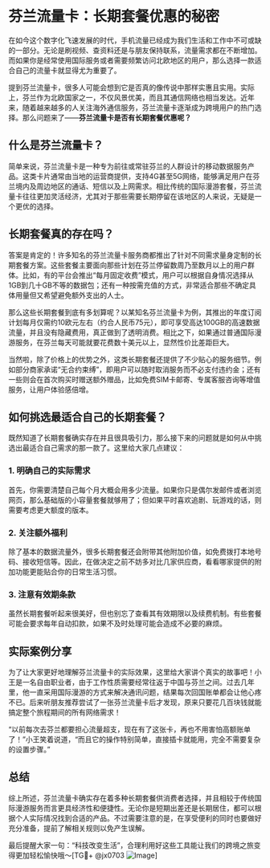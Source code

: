 # 芬兰流量卡：长期套餐优惠的秘密

在如今这个数字化飞速发展的时代，手机流量已经成为我们生活和工作中不可或缺的一部分。无论是刷视频、查资料还是与朋友保持联系，流量需求都在不断增加。而如果你是经常使用国际服务或者需要频繁访问北欧地区的用户，那么选择一款适合自己的流量卡就显得尤为重要了。

提到芬兰流量卡，很多人可能会想到它是否真的像传说中那样实惠且实用。实际上，芬兰作为北欧国家之一，不仅风景优美，而且其通信网络也相当发达。近年来，随着越来越多的人关注海外通信服务，芬兰流量卡逐渐成为跨境用户的热门选择。那么问题来了——**芬兰流量卡是否有长期套餐优惠呢？**

## 什么是芬兰流量卡？

简单来说，芬兰流量卡是一种专为前往或常驻芬兰的人群设计的移动数据服务产品。这类卡片通常由当地的运营商提供，支持4G甚至5G网络，能够满足用户在芬兰境内及周边地区的通话、短信以及上网需求。相比传统的国际漫游套餐，芬兰流量卡往往更加灵活经济，尤其对于那些需要长期停留在该地区的人来说，无疑是一个更优的选择。

## 长期套餐真的存在吗？

答案是肯定的！许多知名的芬兰流量卡服务商都推出了针对不同需求量身定制的长期套餐方案。这些套餐主要面向那些计划在芬兰停留数周乃至数月以上的用户群体。比如，有的平台会推出“每月固定收费”模式，用户可以根据自身情况选择从1GB到几十GB不等的数据包；还有一种按需充值的方式，非常适合那些不确定具体用量但又希望避免额外支出的人士。

那么这些长期套餐到底有多划算呢？以某知名芬兰流量卡为例，其推出的年度订阅计划每月仅需约10欧元左右（约合人民币75元），即可享受高达100GB的高速数据流量，并且没有隐藏费用，真正做到了透明消费。相比之下，如果通过普通国际漫游服务，在芬兰每天可能就要花费数十美元以上，显然性价比差距巨大。

当然啦，除了价格上的优势之外，这类长期套餐还提供了不少贴心的服务细节。例如部分商家承诺“无合约束缚”，即用户可以随时取消服务而不必支付违约金；还有一些则会在首次购买时赠送额外赠品，比如免费SIM卡邮寄、专属客服咨询等增值服务，让用户体验感倍增。

## 如何挑选最适合自己的长期套餐？

既然知道了长期套餐确实存在并且很具吸引力，那么接下来的问题就是如何从中挑选出最适合自己需求的那一款了。这里给大家几点建议：

### 1. 明确自己的实际需求
首先，你需要清楚自己每个月大概会用多少流量。如果你只是偶尔发邮件或者浏览网页，那么基础版的小容量套餐就够用了；但如果平时喜欢追剧、玩游戏的话，则需要考虑更大额度的版本。

### 2. 关注额外福利
除了基本的数据流量外，很多长期套餐还会附带其他附加价值，如免费拨打本地号码、接收短信等。因此，在做决定之前不妨多对比几家供应商，看看哪家提供的附加功能更能贴合你的日常生活习惯。

### 3. 注意有效期条款
虽然长期套餐听起来很美好，但也别忘了查看其有效期限以及续费机制。有些套餐可能会要求每年自动扣款，如果不及时处理可能会造成不必要的麻烦。

## 实际案例分享

为了让大家更好地理解芬兰流量卡的实际效果，这里给大家讲个真实的故事吧！小王是一名自由职业者，由于工作性质需要经常往返于中国与芬兰之间。过去几年里，他一直采用国际漫游的方式来解决通讯问题，结果每次回国账单都会让他心疼不已。后来听朋友推荐尝试了一张芬兰流量卡后才发现，原来只要花几百块钱就能搞定整个旅程期间的所有网络需求！

“以前每次去芬兰都要担心流量超支，现在有了这张卡，再也不用害怕高额账单了！”小王笑着说道，“而且它的操作特别简单，直接插卡就能用，完全不需要复杂的设置步骤。”

## 总结

综上所述，芬兰流量卡确实存在着多种长期套餐供消费者选择，并且相较于传统国际漫游服务而言更具经济性和便捷性。无论你是短期出差还是长期居住，都可以根据个人实际情况找到合适的产品。不过需要注意的是，在享受便利的同时也要做好充分准备，提前了解相关规则以免产生误解。

最后提醒大家一句：“科技改变生活”，合理利用好这些工具能让我们的跨境之旅变得更加轻松愉快哦～[TG💪+ @jx0703 ![Image](https://github.com/user-attachments/assets/dbca1d08-cadb-493c-b0ec-ad6f7a83f270)]